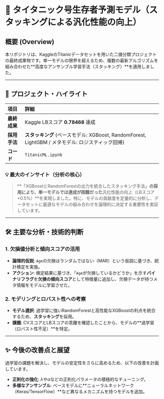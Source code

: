 # 🚢 タイタニック号生存者予測モデル（スタッキングによる汎化性能の向上）

## 概要 (Overview)

本リポジトリは、KaggleのTitanicデータセットを用いた二値分類プロジェクトの最終成果物です。単一モデルの限界を超えるため、複数の最新アルゴリズムを組み合わせた**高度なアンサンブル学習手法（スタッキング）**を適用しました。

---

## 🚀 プロジェクト・ハイライト

| 項目 | 詳細 |
| :--- | :--- |
| **最終成果** | Kaggle LBスコア **0.78468** 達成 |
| **採用手法** | **スタッキング** (ベースモデル: XGBoost, RandomForest, LightGBM / メタモデル: ロジスティック回帰) |
| **コード** | `TitanicML.ipynb` |

### 💡 最大のインサイト（分析の核心）

> **「XGBoostとRandomForestの出力を統合したスタッキング手法」**の採用により、単一モデルでは達成が困難だった**汎化性能の向上（LBスコア +0.5%）**を実現しました。特に、モデルの貢献度を定量的に分析し、データセットに最適なモデルの組み合わせを論理的に決定する重要性を実証しています。

---

## 🛠️ 主要な分析・技術的判断

### 1. 欠損値分析と傾向スコアの活用

* **論理的仮説**: `Age`の欠損はランダムではない（MAR）という仮説に基づき、統計検定を実施。
* **アクション**: 検定結果に基づき、「`Age`が欠損しているかどうか」を示す**バイナリフラグ**を**欠損の傾向スコア**として特徴量に追加し、欠損データが持つメタ情報をモデルに学習させた。

### 2. モデリングとロバスト性への考察

* **モデル選択**: 過学習に強いRandomForestと高性能なXGBoostの利点を統合するため、**スタッキング**を採用。
* **課題**: CVスコアとLBスコアの乖離を確認したことから、モデルの**過学習（ロバスト性不足）**を特定。

---

## ✨ 今後の改善点と展望

過学習の課題を解決し、モデルの安定性をさらに高めるため、以下の改善を計画しています。

* **正則化の強化**: $\lambda$や$\alpha$などの正則化パラメータの積極的なチューニング。
* **多様なアンサンブル**: ベースモデルに**ニューラルネットワーク（Keras/TensorFlow）**など異なるメカニズムを持つモデルを追加。
